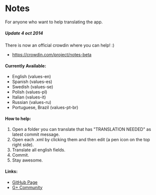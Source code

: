 Notes
===========
For anyone who want to help translating the app. 

##### Update 4 oct 2014
There is now an official crowdin where you can help! :)
* https://crowdin.com/project/notes-beta

#### Currently Available:
* English (values-en)
* Spanish (values-es)
* Swedish (values-se)
* Polish (values-pl)
* Italian (values-it)
* Russian (values-ru)
* Portuguese, Brazil (values-pt-br)


#### How to help:
1. Open a folder you can translate that has "TRANSLATION NEEDED" as latest commit message.
2. Open each .xml by clicking them and then edit (a pen icon on the top right side).
3. Translate all english fields.
4. Commit.
5. Stay awesome.

#### Links:
* [GitHub Page](http://jonasborggren.github.io/Notes-Languages)
* [G+ Community](https://plus.google.com/communities/115783926707972963445)

